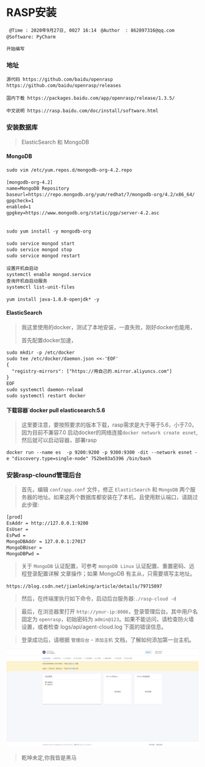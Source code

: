 # RASP安装
` @Time : 2020年9月27日, 0027 16:14`
` @Author  : 862897316@qq.com`
` @Software: PyCharm`

```
开始编写
```
### 地址
```angular2html
源代码 https://github.com/baidu/openrasp
https://github.com/baidu/openrasp/releases

国内下载 https://packages.baidu.com/app/openrasp/release/1.3.5/

中文说明 https://rasp.baidu.com/doc/install/software.html
```

### 安装数据库
>  ElasticSearch 和 MongoDB 

#### MongoDB
```
sudo vim /etc/yum.repos.d/mongodb-org-4.2.repo

[mongodb-org-4.2]
name=MongoDB Repository
baseurl=https://repo.mongodb.org/yum/redhat/7/mongodb-org/4.2/x86_64/
gpgcheck=1
enabled=1
gpgkey=https://www.mongodb.org/static/pgp/server-4.2.asc


sudo yum install -y mongodb-org

sudo service mongod start
sudo service mongod stop
sudo service mongod restart

设置开机自启动
systemctl enable mongod.service
查询开机自启动服务
systemctl list-unit-files

yum install java-1.8.0-openjdk* -y
```

#### ElasticSearch

> 我这里使用的docker，测试了本地安装，一直失败，刚好docker也能用，
> 
>首先配置docker加速，
>

```angular2html
sudo mkdir -p /etc/docker
sudo tee /etc/docker/daemon.json <<-'EOF'
{
  "registry-mirrors": ["https://用自己的.mirror.aliyuncs.com"]
}
EOF
sudo systemctl daemon-reload
sudo systemctl restart docker

```
#### 下载容器`docker pull elasticsearch:5.6
> 这里要注意，要按照要求的版本下载，rasp需求是大于等于5.6，小于7.0，因为目前不兼容7.0
> 启动docker的网络连接`docker network create esnet`,然后就可以启动容器，部署rasp
```angular2html
docker run --name es  -p 9200:9200 -p 9300:9300 -dit --network esnet -e "discovery.type=single-node" 752be83a5396 /bin/bash 
```

### 安装rasp-clound管理后台

> 首先，编辑 `conf/app.conf` 文件，修正 `ElasticSearch` 和 `MongoDB` 两个服务器的地址。如果这两个数据库都安装在了本机，且使用默认端口，请跳过此步骤:
```angular2html
[prod]
EsAddr = http://127.0.0.1:9200
EsUser =
EsPwd =
MongoDBAddr = 127.0.0.1:27017
MongoDBUser =
MongoDBPwd =
```

> 关于 `MongoDB` 认证配置，可参考 `mongoDB Linux` 认证配置、重置密码、远程登录配置详解 文章操作；如果 MongoDB 有主从，只需要填写主地址。

`https://blog.csdn.net/jianleking/article/details/79715097`

> 然后，在终端里执行如下命令，启动后台服务器:`./rasp-cloud -d`

> 最后，在浏览器里打开 `http://your-ip:8086`，登录管理后台。其中用户名固定为 `openrasp`，初始密码为 `admin@123`。如果不能访问，请检查防火墙设置，或者检查 logs/api/agent-cloud.log 下面的错误信息。

> 登录成功后，请根据 `管理后台` - `添加主机` 文档，了解如何添加第一台主机。

![](images/rasp_01.png)



> 乾坤未定,你我皆是黑马
